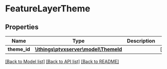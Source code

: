 # FeatureLayerTheme

## Properties
Name | Type | Description | Notes
------------ | ------------- | ------------- | -------------
**theme_id** | [**\ithings\ptvxserver\model\ThemeId**](ThemeId.md) |  | [optional] 

[[Back to Model list]](../../README.md#documentation-for-models) [[Back to API list]](../../README.md#documentation-for-api-endpoints) [[Back to README]](../../README.md)

